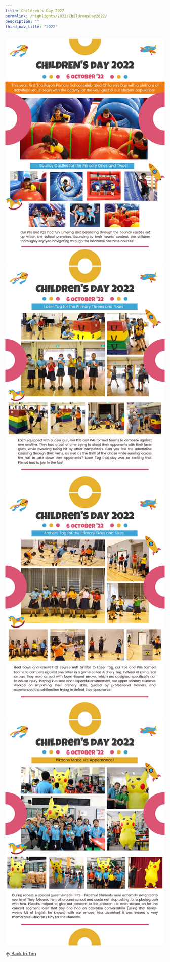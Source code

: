 ```yaml
---
title: Children's Day 2022
permalink: /highlights/2022/ChildrensDay2022/
description: ""
third_nav_title: "2022"
---
```

![](/images/Highlights/2022/Children's%20Day%202022/Children's%20Day%202022_Page_1.jpg)
![](/images/Highlights/2022/Children's%20Day%202022/Children's%20Day%202022_Page_2.jpg)
![](/images/Highlights/2022/Children's%20Day%202022/Children's%20Day%202022_Page_3.jpg)
![](/images/Highlights/2022/Children's%20Day%202022/Children's%20Day%202022_Page_4.jpg)

<a href="/highlights/2022/ChildrensDay2022#lo\_main">
	<img src="/images/arrow-up.png" style="width:3%" align="center"/> Back to Top
</a>